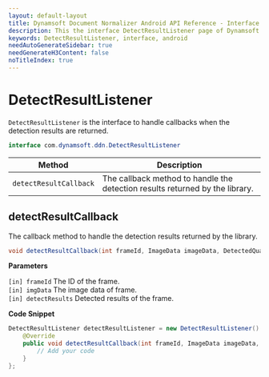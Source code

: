 ```yaml
---
layout: default-layout
title: Dynamsoft Document Normalizer Android API Reference - Interface DetectResultListener
description: This the interface DetectResultListener page of Dynamsoft Document Normalizer for Android SDK.
keywords: DetectResultListener, interface, android
needAutoGenerateSidebar: true
needGenerateH3Content: false
noTitleIndex: true
---
```


# DetectResultListener

`DetectResultListener` is the interface to handle callbacks when the detection results are returned.

```java
interface com.dynamsoft.ddn.DetectResultListener
```

| Method | Description |
| ------ | ----------- |
| `detectResultCallback` | The callback method to handle the detection results returned by the library. |

## detectResultCallback

The callback method to handle the detection results returned by the library.

```java
void detectResultCallback(int frameId, ImageData imageData, DetectedQuadResult[] detectResults);
```

**Parameters**

`[in] frameId` The ID of the frame.  
`[in] imgData` The image data of frame.  
`[in] detectResults` Detected results of the frame.

**Code Snippet**

```java
DetectResultListener detectResultListener = new DetectResultListener() {
    @Override
    public void detectResultCallback(int frameId, ImageData imageData, DetectedQuadResult[] textResults) {
        // Add your code
    }
};
```

